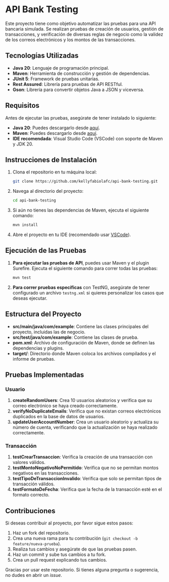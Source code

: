 # API Bank Testing

Este proyecto tiene como objetivo automatizar las pruebas para una API bancaria simulada. Se realizan pruebas de creación de usuarios, gestión de transacciones, y verificación de diversas reglas de negocio como la validez de los correos electrónicos y los montos de las transacciones.

## Tecnologías Utilizadas

- **Java 20**: Lenguaje de programación principal.
- **Maven**: Herramienta de construcción y gestión de dependencias.
- **JUnit 5**: Framework de pruebas unitarias.
- **Rest Assured**: Librería para pruebas de API RESTful.
- **Gson**: Librería para convertir objetos Java a JSON y viceversa.

## Requisitos

Antes de ejecutar las pruebas, asegúrate de tener instalado lo siguiente:

- **Java 20**: Puedes descargarlo desde [aquí](https://www.oracle.com/java/technologies/javase/jdk20-archive-downloads.html).
- **Maven**: Puedes descargarlo desde [aquí](https://maven.apache.org/download.cgi).
- **IDE recomendada**: Visual Studio Code (VSCode) con soporte de Maven y JDK 20.

## Instrucciones de Instalación

1. Clona el repositorio en tu máquina local:

    ```bash
    git clone https://github.com/kellyfabiolafc/api-bank-testing.git
    ```

2. Navega al directorio del proyecto:

    ```bash
    cd api-bank-testing
    ```

3. Si aún no tienes las dependencias de Maven, ejecuta el siguiente comando:

    ```bash
    mvn install
    ```

4. Abre el proyecto en tu IDE (recomendado usar [VSCode](https://code.visualstudio.com/)).

## Ejecución de las Pruebas

1. **Para ejecutar las pruebas de API**, puedes usar Maven y el plugin Surefire. Ejecuta el siguiente comando para correr todas las pruebas:

    ```bash
    mvn test
    ```

2. **Para correr pruebas específicas** con TestNG, asegúrate de tener configurado un archivo `testng.xml` si quieres personalizar los casos que deseas ejecutar.

## Estructura del Proyecto

- **src/main/java/com/example**: Contiene las clases principales del proyecto, incluidas las de negocio.
- **src/test/java/com/example**: Contiene las clases de prueba.
- **pom.xml**: Archivo de configuración de Maven, donde se definen las dependencias y plugins.
- **target/**: Directorio donde Maven coloca los archivos compilados y el informe de pruebas.

## Pruebas Implementadas

### Usuario
1. **createRandomUsers**: Crea 10 usuarios aleatorios y verifica que su correo electrónico se haya creado correctamente.
2. **verifyNoDuplicateEmails**: Verifica que no existan correos electrónicos duplicados en la base de datos de usuarios.
3. **updateUserAccountNumber**: Crea un usuario aleatorio y actualiza su número de cuenta, verificando que la actualización se haya realizado correctamente.

### Transacción
1. **testCrearTransaccion**: Verifica la creación de una transacción con valores válidos.
2. **testMontoNegativoNoPermitido**: Verifica que no se permitan montos negativos en las transacciones.
3. **testTipoDeTransaccionInvalido**: Verifica que solo se permitan tipos de transacción válidos.
4. **testFormatoDeFecha**: Verifica que la fecha de la transacción esté en el formato correcto.

## Contribuciones

Si deseas contribuir al proyecto, por favor sigue estos pasos:

1. Haz un fork del repositorio.
2. Crea una nueva rama para tu contribución (`git checkout -b feature/nueva-prueba`).
3. Realiza tus cambios y asegúrate de que las pruebas pasen.
4. Haz un commit y sube tus cambios a tu fork.
5. Crea un pull request explicando tus cambios.

<!-- ## Licencia

Este proyecto está licenciado bajo la Licencia MIT. Puedes ver los detalles completos de la licencia en el archivo [LICENSE](LICENSE).

--- -->

Gracias por usar este repositorio. Si tienes alguna pregunta o sugerencia, no dudes en abrir un *issue*.

